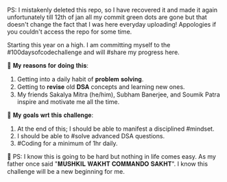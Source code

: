 PS: I mistakenly deleted this repo, so I have recovered it and made it again unfortunately till 12th of jan all my commit green dots are gone but that doesn't change the fact that I was here everyday uploading! Appologies if you couldn't access the repo for some time. 

Starting this year on a high. I am committing myself to the #100daysofcodechallenge and will #share my progress here.

📌 𝐌𝐲 𝐫𝐞𝐚𝐬𝐨𝐧𝐬 𝐟𝐨𝐫 𝐝𝐨𝐢𝐧𝐠 𝐭𝐡𝐢𝐬:
1. Getting into a daily habit of 𝐩𝐫𝐨𝐛𝐥𝐞𝐦 𝐬𝐨𝐥𝐯𝐢𝐧𝐠.
2. Getting to 𝐫𝐞𝐯𝐢𝐬𝐞 old 𝐃𝐒𝐀 concepts and learning new ones.
3. My friends Sakalya Mitra (he/him), Subham Banerjee, and Soumik Patra inspire and motivate me all the time.

📌 𝐌𝐲 𝐠𝐨𝐚𝐥𝐬 𝐰𝐫𝐭 𝐭𝐡𝐢𝐬 𝐜𝐡𝐚𝐥𝐥𝐞𝐧𝐠𝐞:
1. At the end of this; I should be able to manifest a disciplined #mindset.
2. I should be able to #solve advanced DSA questions.
3. #Coding for a minimum of 1hr daily.

📌 PS: I know this is going to be hard but nothing in life comes easy. As my father once said "𝐌𝐔𝐒𝐇𝐊𝐈𝐋 𝐖𝐀𝐊𝐇𝐓 𝐂𝐎𝐌𝐌𝐀𝐍𝐃𝐎 𝐒𝐀𝐊𝐇𝐓".
I know this challenge will be a new beginning for me.
